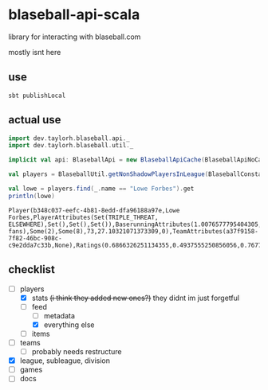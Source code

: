 # blaseball-api-scala
library for interacting with blaseball.com

mostly isnt here

## use
`sbt publishLocal`

## actual use
```scala
import dev.taylorh.blaseball.api._
import dev.taylorh.blaseball.util._

implicit val api: BlaseballApi = new BlaseballApiCache(BlaseballApiNoCache)

val players = BlaseballUtil.getNonShadowPlayersInLeague(BlaseballConstants.internetBlaseballLeagueId)

val lowe = players.find(_.name == "Lowe Forbes").get
println(lowe)
```
```
Player(b348c037-eefc-4b81-8edd-dfa96188a97e,Lowe Forbes,PlayerAttributes(Set(TRIPLE_THREAT, ELSEWHERE),Set(),Set(),Set()),BaserunningAttributes(1.0076577795404305,0.7376708329124532,0.65778038325191,0.31668496987719963,0.6846554366890226),DefenseAttributes(0.5649882368120599,0.6646997379187309,0.46568263804703275,1.0692973515494772,0.7641772466540312),HittingAttributes(0.5575745289604013,0.5598360608235193,0.29906780048711734,1.1529624468864095,1.0645705544262631,0.7032875904768319,0.29009409249364415,0.001),PitchingAttributes(0.5340845817870057,0.4966827262567918,0.5524452849430901,1.4607113410346162,1.3875668180863707,1.1567138528908278,12),OtherAttributes(false,false,0.40039817421122226,1.0586070350960344,4,Some(Eating fans),Some(2),Some(8),73,27.10321071373309,0),TeamAttributes(a37f9158-7f82-46bc-908c-c9e2dda7c33b,None),Ratings(0.6866326251134355,0.4937555250856056,0.7677566894190615,0.7808852623437675,0,0))
```

## checklist
 - [ ] players
   - [x] stats ~~(i think they added new ones?)~~ they didnt im just forgetful
   - [ ] feed
     - [ ] metadata
     - [x] everything else
   - [ ] items
 - [ ] teams
   - [ ] probably needs restructure
 - [x] league, subleague, division
 - [ ] games
 - [ ] docs
